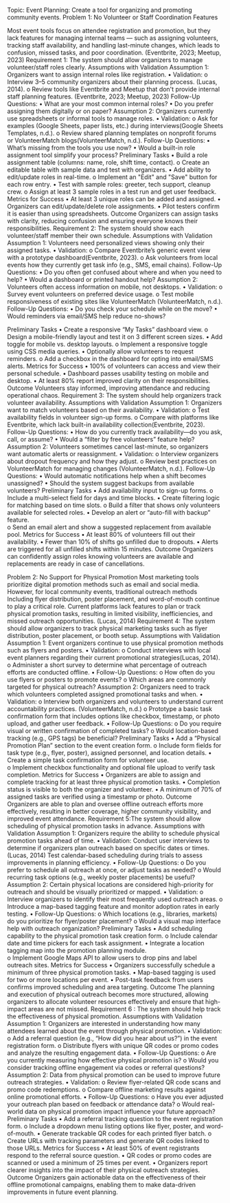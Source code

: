 Topic:
Event Planning: Create a tool for organizing and promoting community events.
Problem 1: No Volunteer or Staff Coordination Features

Most event tools focus on attendee registration and promotion, but they lack features for managing internal teams — such as assigning volunteers, tracking staff availability, and handling last-minute changes, which leads to confusion, missed tasks, and poor coordination. (Eventbrite, 2023; Meetup, 2023)
Requirement 1: The system should allow organizers to manage volunteer/staff roles clearly.
Assumptions with Validation
Assumption 1:
Organizers want to assign internal roles like registration.
•	Validation:
o	Interview 3–5 community organizers about their planning process. (Lucas, 2014).
o	Review tools like Eventbrite and Meetup that don't provide internal staff planning features. (Eventbrite, 2023; Meetup, 2023)
Follow-Up Questions:
•	What are your most common internal roles?
•	Do you prefer assigning them digitally or on paper?
Assumption 2:
Organizers currently use spreadsheets or informal tools to manage roles.
•	Validation:
o	Ask for examples (Google Sheets, paper lists, etc.) during interviews(Google Sheets Templates, n.d.).
o	Review shared planning templates on nonprofit forums or VolunteerMatch blogs(VolunteerMatch, n.d.).
Follow-Up Questions:
•	What’s missing from the tools you use now?
•	Would a built-in role assignment tool simplify your process?
Preliminary Tasks
•	Build a role assignment table (columns: name, role, shift time, contact).
o	Create an editable table with sample data and test with organizers.
•	Add ability to edit/update roles in real-time.
o	Implement an "Edit" and "Save" button for each row entry.
•	Test with sample roles: greeter, tech support, cleanup crew.
o	Assign at least 3 sample roles in a test run and get user feedback.
Metrics for Success
•	At least 3 unique roles can be added and assigned.
•	Organizers can edit/update/delete role assignments.
•	Pilot testers confirm it is easier than using spreadsheets.
 Outcome
Organizers can assign tasks with clarity, reducing confusion and ensuring everyone knows their responsibilities.
Requirement 2: The system should show each volunteer/staff member their own schedule.
Assumptions with Validation
Assumption 1:
Volunteers need personalized views showing only their assigned tasks.
•	Validation:
o	Compare Eventbrite’s generic event view with a prototype dashboard(Eventbrite, 2023).
o	Ask volunteers from local events how they currently get task info (e.g., SMS, email chains).
Follow-Up Questions:
•	Do you often get confused about where and when you need to help?
•	Would a dashboard or printed handout help?
Assumption 2:
Volunteers often access information on mobile, not desktops.
•	Validation:
o	Survey event volunteers on preferred device usage.
o	Test mobile responsiveness of existing sites like VolunteerMatch (VolunteerMatch, n.d.).
Follow-Up Questions:
•	Do you check your schedule while on the move?
•	Would reminders via email/SMS help reduce no-shows?

Preliminary Tasks
•	Create a responsive “My Tasks” dashboard view.
o	Design a mobile-friendly layout and test it on 3 different screen sizes.
•	Add toggle for mobile vs. desktop layouts.
o	Implement a responsive toggle using CSS media queries.
•	Optionally allow volunteers to request reminders.
o	Add a checkbox in the dashboard for opting into email/SMS alerts.
 Metrics for Success
•	100% of volunteers can access and view their personal schedule.
•	Dashboard passes usability testing on mobile and desktop.
•	At least 80% report improved clarity on their responsibilities.
Outcome
Volunteers stay informed, improving attendance and reducing operational chaos.
Requirement 3: The system should help organizers track volunteer availability.
Assumptions with Validation
Assumption 1:
Organizers want to match volunteers based on their availability.
•	Validation:
o	Test availability fields in volunteer sign-up forms.
o	Compare with platforms like Eventbrite, which lack built-in availability collection(Eventbrite, 2023).
Follow-Up Questions:
•	How do you currently track availability—do you ask, call, or assume?
•	Would a “filter by free volunteers” feature help?
Assumption 2:
Volunteers sometimes cancel last-minute, so organizers want automatic alerts or reassignment.
•	Validation:
o	Interview organizers about dropout frequency and how they adjust.
o	Review best practices on VolunteerMatch for managing changes (VolunteerMatch, n.d.).
Follow-Up Questions:
•	Would automatic notifications help when a shift becomes unassigned?
•	Should the system suggest backups from available volunteers?
Preliminary Tasks
•	Add availability input to sign-up forms.
o	Include a multi-select field for days and time blocks.
•	Create filtering logic for matching based on time slots.
o	Build a filter that shows only volunteers available for selected roles.
•	Develop an alert or “auto-fill with backup” feature.	
o	Send an email alert and show a suggested replacement from available pool.
Metrics for Success
•	At least 80% of volunteers fill out their availability.
•	Fewer than 10% of shifts go unfilled due to dropouts.
•	Alerts are triggered for all unfilled shifts within 15 minutes.
Outcome
Organizers can confidently assign roles knowing volunteers are available and replacements are ready in case of cancellations.


Problem 2: No Support for Physical Promotion
Most marketing tools prioritize digital promotion methods such as email and social media. However, for local community events, traditional outreach methods Including flyer distribution, poster placement, and word-of-mouth continue to play a critical role. Current platforms lack features to plan or track physical promotion tasks, resulting in limited visibility, inefficiencies, and missed outreach opportunities. (Lucas, 2014)
Requirement 4: The system should allow organizers to track physical marketing tasks such as flyer distribution, poster placement, or booth setup.
Assumptions with Validation
Assumption 1:
Event organizers continue to use physical promotion methods such as flyers and posters.
•	Validation:
o	Conduct interviews with local event planners regarding their current promotional strategies(Lucas, 2014).
o	Administer a short survey to determine what percentage of outreach efforts are conducted offline.
•	Follow-Up Questions:
o	How often do you use flyers or posters to promote events?
o	Which areas are commonly targeted for physical outreach?
Assumption 2:
Organizers need to track which volunteers completed assigned promotional tasks and when.
•	Validation:
o	Interview both organizers and volunteers to understand current accountability practices. (VolunteerMatch, n.d.)
o	Prototype a basic task confirmation form that includes options like checkbox, timestamp, or photo upload, and gather user feedback.
•	Follow-Up Questions:
o	Do you require visual or written confirmation of completed tasks?
o	Would location-based tracking (e.g., GPS tags) be beneficial?
Preliminary Tasks
•	Add a “Physical Promotion Plan” section to the event creation form.
o	 Include form fields for task type (e.g., flyer, poster), assigned personnel, and location details.
•	Create a simple task confirmation form for volunteer use.	
o	 Implement checkbox functionality and optional file upload to verify task completion.
Metrics for Success
•	Organizers are able to assign and complete tracking for at least three physical promotion tasks.
•	Completion status is visible to both the organizer and volunteer.
•	A minimum of 70% of assigned tasks are verified using a timestamp or photo.
Outcome
Organizers are able to plan and oversee offline outreach efforts more effectively, resulting in better coverage, higher community visibility, and improved event attendance.
Requirement 5:The system should allow scheduling of physical promotion tasks in advance.
Assumptions with Validation
Assumption 1:
Organizers require the ability to schedule physical promotion tasks ahead of time.
•	Validation:
Conduct user interviews to determine if organizers plan outreach based on specific dates or times. (Lucas, 2014)
Test calendar-based scheduling during trials to assess improvements in planning efficiency.
•	Follow-Up Questions:
o	Do you prefer to schedule all outreach at once, or adjust tasks as needed?
o	Would recurring task options (e.g., weekly poster placements) be useful?
Assumption 2:
Certain physical locations are considered high-priority for outreach and should be visually prioritized or mapped.
•	Validation:
o	Interview organizers to identify their most frequently used outreach areas.
o	Introduce a map-based tagging feature and monitor adoption rates in early testing.
•	Follow-Up Questions:
o	Which locations (e.g., libraries, markets) do you prioritize for flyer/poster placement?
o	Would a visual map interface help with outreach organization?
Preliminary Tasks
•	Add scheduling capability to the physical promotion task creation form.
o	Include calendar date and time pickers for each task assignment.
•	Integrate a location tagging map into the promotion planning module.	
o	Implement Google Maps API to allow users to drop pins and label outreach sites.
Metrics for Success
•	Organizers successfully schedule a minimum of three physical promotion tasks.
•	Map-based tagging is used for two or more locations per event.
•	Post-task feedback from users confirms improved scheduling and area targeting.
Outcome
The planning and execution of physical outreach becomes more structured, allowing organizers to allocate volunteer resources effectively and ensure that high-impact areas are not missed.
Requirement 6 : The system should help track the effectiveness of physical promotion.
Assumptions with Validation
Assumption 1:
Organizers are interested in understanding how many attendees learned about the event through physical promotion.
•	Validation:
o	Add a referral question (e.g., “How did you hear about us?”) in the event registration form.
o	Distribute flyers with unique QR codes or promo codes and analyze the resulting engagement data.
•	Follow-Up Questions:
o	Are you currently measuring how effective physical promotion is?
o	Would you consider tracking offline engagement via codes or referral questions?
Assumption 2:
Data from physical promotion can be used to improve future outreach strategies.
•	Validation:
o	Review flyer-related QR code scans and promo code redemptions.
o	Compare offline marketing results against online promotional efforts.
•	Follow-Up Questions:
o	Have you ever adjusted your outreach plan based on feedback or attendance data?
o	Would real-world data on physical promotion impact influence your future approach?
Preliminary Tasks
•	Add a referral tracking question to the event registration form.
o	Include a dropdown menu listing options like flyer, poster, and word-of-mouth.
•	Generate trackable QR codes for each printed flyer batch.
o	Create URLs with tracking parameters and generate QR codes linked to those URLs.
Metrics for Success
•	At least 50% of event registrants respond to the referral source question.
•	QR codes or promo codes are scanned or used a minimum of 25 times per event.
•	Organizers report clearer insights into the impact of their physical outreach strategies.
Outcome
Organizers gain actionable data on the effectiveness of their offline promotional campaigns, enabling them to make data-driven improvements in future event planning.

